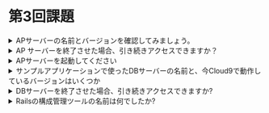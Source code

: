 # 第3回課題
<details>
<summary>APサーバーの名前とバージョンを確認してみましょう。</summary>
Puma Ver 5.6.5
![Puma](lecture03/Puma_Version.png)
</details>
<details>
<summary>AP サーバーを終了させた場合、引き続きアクセスできますか？</summary>
アクセスできない

</details>
<details>
<summary>APサーバーを起動してください</summary>

</details>
<details>
<summary>サンプルアプリケーションで使ったDBサーバーの名前と、今Cloud9で動作しているバージョンはいくつか</summary>
MySQL Ver 8.0.33

</details>
<details>
<summary>DBサーバーを終了させた場合、引き続きアクセスできますか?</summary>
アクセスできない

</details>
<details>
<summary>Railsの構成管理ツールの名前は何でしたか?</summary>
Bundler
</details>



